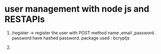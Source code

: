 # user management with node js and RESTAPIs

1. /register -> register the user with POST method
   name ,email ,password .
   password have hashed password.
   package used : bcryptjs

2.
